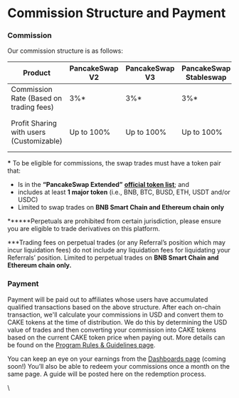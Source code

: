# Commission Structure and Payment

### Commission

Our commission structure is as follows:

| Product                                  | PancakeSwap V2 | PancakeSwap V3 | PancakeSwap Stableswap | PancakeSwap Perpetuals                       |
| ---------------------------------------- | -------------- | -------------- | ---------------------- | -------------------------------------------- |
| Commission Rate (Based on trading fees)  | 3%\*           | 3%\*           | 3%\*                   | 20%\*\*                                      |
| Profit Sharing with users (Customizable) | Up to 100%     | Up to 100%     | Up to 100%             | Users get 20% of commissions fixed**\*\*\*** |

**\*** To be eligible for commissions, the swap trades must have a token pair that:

* Is in the **“PancakeSwap Extended”** [**official token list**](https://tokenlists.org/token-list?url=https://tokens.pancakeswap.finance/pancakeswap-extended.json); and
* includes at least **1 major token** (i.e., BNB, BTC, BUSD, ETH, USDT and/or USDC)
* Limited to swap trades on **BNB Smart Chain and Ethereum chain only**

**\*\***Perpetuals are prohibited from certain jurisdiction, please ensure you are eligible to trade derivatives on this platform.

\*\*\*Trading fees on perpetual trades (or any Referral’s position which may incur liquidation fees) do not include any liquidation fees for liquidating your Referrals’ position. Limited to perpetual trades on **BNB Smart Chain and Ethereum chain only.**

### Payment

Payment will be paid out to affiliates whose users have accumulated qualified transactions based on the above structure. After each on-chain transaction, we'll calculate your commissions in USD and convert them to CAKE tokens at the time of distribution. We do this by determining the USD value of trades and then converting your commission into CAKE tokens based on the current CAKE token price when paying out. More details can be found on the [Program Rules & Guidelines page](program-rules-and-guidelines.md).

You can keep an eye on your earnings from the [Dashboards page](https://pancakeswap.finance/affiliates-program/dashboard) (coming soon!) You’ll also be able to redeem your commissions once a month on the same page. A guide will be posted here on the redemption process.

\
